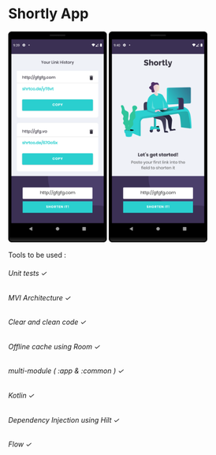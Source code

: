 # Shortly App

<img src="/readme/a.png" width="200">

<img src="/readme/b.png" width="200">

Tools to be used :

###### Unit tests ✓
###### MVI Architecture  ✓
###### Clear and clean code  ✓
###### Offline cache using Room ✓
###### multi-module  ( :app & :common ) ✓
###### Kotlin  ✓
###### Dependency Injection using Hilt ✓
###### Flow ✓